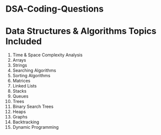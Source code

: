 # DSA-Coding-Questions

# Data Structures & Algorithms Topics Included

1. Time & Space Complexity Analysis
2. Arrays
3. Strings
4. Searching Algorithms
5. Sorting Algorithms
6. Matrices
7. Linked Lists
8. Stacks
9. Queues
10. Trees
11. Binary Search Trees
12. Heaps
13. Graphs
14. Backtracking
15. Dynamic Programming

